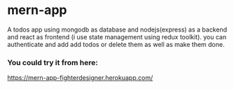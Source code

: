 # mern-app

A todos app using mongodb as database and nodejs(express) as a backend and react as frontend (i use state management using redux toolkit).
you can authenticate and add add todos or delete them as well as make them done.

### You could try it from here:
https://mern-app-fighterdesigner.herokuapp.com/
